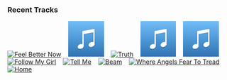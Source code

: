 ### Recent Tracks
[<img src='https://lastfm.freetls.fastly.net/i/u/300x300/fdae9289eae3804922079d3d26b15943.png' width='16%' height='16%' alt='Feel Better Now'>](https://www.last.fm/music/jean%2btonique/_/feel%2bbetter%2bnow)&nbsp;&nbsp;&nbsp;&nbsp;[<img src='https://github.com/atfinke/atfinke/blob/master/placeholder.jpeg?raw=true' width='16%' height='16%' alt='Cool Your Heart - Ludwig Goransson Remix'>](https://www.last.fm/music/dirty%2bprojectors/_/cool%2byour%2bheart%2b-%2bludwig%2bgoransson%2bremix)&nbsp;&nbsp;&nbsp;&nbsp;[<img src='https://lastfm.freetls.fastly.net/i/u/300x300/3445e674d81a5ba2a46ea9170ddb07b7.png' width='16%' height='16%' alt='Truth'>](https://www.last.fm/music/shallou/_/truth)&nbsp;&nbsp;&nbsp;&nbsp;[<img src='https://github.com/atfinke/atfinke/blob/master/placeholder.jpeg?raw=true' width='16%' height='16%' alt='go with u - Louis La Roche Remix'>](https://www.last.fm/music/baynk/_/go%2bwith%2bu%2b-%2blouis%2bla%2broche%2bremix)&nbsp;&nbsp;&nbsp;&nbsp;[<img src='https://github.com/atfinke/atfinke/blob/master/placeholder.jpeg?raw=true' width='16%' height='16%' alt='We Moved - Edit'>](https://www.last.fm/music/j.views/_/we%2bmoved%2b-%2bedit)&nbsp;&nbsp;&nbsp;&nbsp;<br>[<img src='https://lastfm.freetls.fastly.net/i/u/300x300/103256bcac53c78568d1d5e6a3495167.png' width='16%' height='16%' alt='Follow My Girl'>](https://www.last.fm/music/the%2bjapanese%2bhouse/_/follow%2bmy%2bgirl)&nbsp;&nbsp;&nbsp;&nbsp;[<img src='https://lastfm.freetls.fastly.net/i/u/300x300/ef8f662fc9c5dd9cc3fd70c40c2a2f6f.png' width='16%' height='16%' alt='Tell Me'>](https://www.last.fm/music/neil%2bfrances/_/tell%2bme)&nbsp;&nbsp;&nbsp;&nbsp;[<img src='https://lastfm.freetls.fastly.net/i/u/300x300/93739c1217ed3722c7a9806973476f78.png' width='16%' height='16%' alt='Beam'>](https://www.last.fm/music/petit%2bbiscuit/_/beam)&nbsp;&nbsp;&nbsp;&nbsp;[<img src='https://lastfm.freetls.fastly.net/i/u/300x300/084638e2ef39c134b2ac1770f753042b.png' width='16%' height='16%' alt='Where Angels Fear To Tread'>](https://www.last.fm/music/disclosure/_/where%2bangels%2bfear%2bto%2btread)&nbsp;&nbsp;&nbsp;&nbsp;[<img src='https://lastfm.freetls.fastly.net/i/u/300x300/32bf07800f6e71fe7539b223f3cae723.png' width='16%' height='16%' alt='Home'>](https://www.last.fm/music/caribou/_/home)&nbsp;&nbsp;&nbsp;&nbsp;<br>